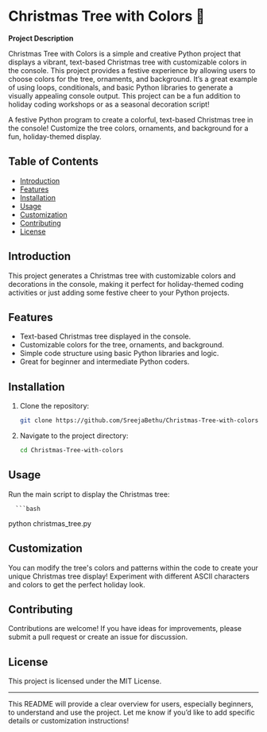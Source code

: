 # Christmas Tree with Colors 🎄

**Project Description**

Christmas Tree with Colors is a simple and creative Python project that displays a vibrant, text-based Christmas tree with customizable colors in the console. This project provides a festive experience by allowing users to choose colors for the tree, ornaments, and background. It’s a great example of using loops, conditionals, and basic Python libraries to generate a visually appealing console output. This project can be a fun addition to holiday coding workshops or as a seasonal decoration script!

A festive Python program to create a colorful, text-based Christmas tree in the console! Customize the tree colors, ornaments, and background for a fun, holiday-themed display.

## Table of Contents
- [Introduction](#introduction)
- [Features](#features)
- [Installation](#installation)
- [Usage](#usage)
- [Customization](#customization)
- [Contributing](#contributing)
- [License](#license)

## Introduction

This project generates a Christmas tree with customizable colors and decorations in the console, making it perfect for holiday-themed coding activities or just adding some festive cheer to your Python projects.

## Features

- Text-based Christmas tree displayed in the console.
- Customizable colors for the tree, ornaments, and background.
- Simple code structure using basic Python libraries and logic.
- Great for beginner and intermediate Python coders.

## Installation

1. Clone the repository:
   ```bash
   git clone https://github.com/SreejaBethu/Christmas-Tree-with-colors.git

2. Navigate to the project directory:
      ```bash
   cd Christmas-Tree-with-colors

## Usage
Run the main script to display the Christmas tree:

      ```bash
python christmas_tree.py

## Customization

You can modify the tree's colors and patterns within the code to create your unique Christmas tree display! Experiment with different ASCII characters and colors to get the perfect holiday look.

## Contributing
Contributions are welcome! If you have ideas for improvements, please submit a pull request or create an issue for discussion.


## License
This project is licensed under the MIT License.

---
This README will provide a clear overview for users, especially beginners, to understand and use the project. Let me know if you’d like to add specific details or customization instructions!
